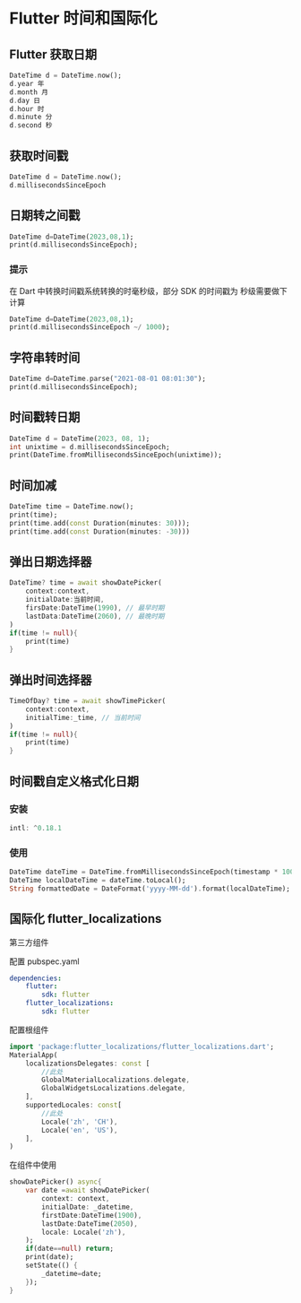 # Flutter 时间和国际化

## Flutter  获取日期

```dart
DateTime d = DateTime.now();
d.year 年
d.month 月
d.day 日
d.hour 时
d.minute 分
d.second 秒
```

## 获取时间戳

```dart
DateTime d = DateTime.now();
d.millisecondsSinceEpoch
```

## 日期转之间戳

```dart
DateTime d=DateTime(2023,08,1);
print(d.millisecondsSinceEpoch);
```

### 提示

在 Dart 中转换时间戳系统转换的时毫秒级，部分 SDK 的时间戳为 秒级需要做下计算

```dart
DateTime d=DateTime(2023,08,1);
print(d.millisecondsSinceEpoch ~/ 1000);
```



## 字符串转时间

```dart
DateTime d=DateTime.parse("2021-08-01 08:01:30");
print(d.millisecondsSinceEpoch);
```

## 时间戳转日期

```dart
DateTime d = DateTime(2023, 08, 1);
int unixtime = d.millisecondsSinceEpoch;
print(DateTime.fromMillisecondsSinceEpoch(unixtime));
```

## 时间加减

```dart
DateTime time = DateTime.now();
print(time);
print(time.add(const Duration(minutes: 30)));
print(time.add(const Duration(minutes: -30)))
```

## 弹出日期选择器

```dart
DateTime? time = await showDatePicker(
	context:context,
    initialDate:当前时间,
    firsDate:DateTime(1990), // 最早时期
    lastData:DateTime(2060), // 最晚时期
)
if(time != null){
    print(time)
}
```

## 弹出时间选择器

```dart
TimeOfDay? time = await showTimePicker(
	context:context,
    initialTime:_time, // 当前时间
)
if(time != null){
    print(time)
}
```

## 时间戳自定义格式化日期

### 安装

```dart
intl: ^0.18.1
```

### 使用

```dart
DateTime dateTime = DateTime.fromMillisecondsSinceEpoch(timestamp * 1000); // 将秒转换为毫秒
DateTime localDateTime = dateTime.toLocal();
String formattedDate = DateFormat('yyyy-MM-dd').format(localDateTime);
```



## 国际化 flutter_localizations

第三方组件

配置 pubspec.yaml

```yaml
dependencies:
    flutter:
    	sdk: flutter
    flutter_localizations:
    	sdk: flutter
```

配置根组件

```dart
import 'package:flutter_localizations/flutter_localizations.dart';
MaterialApp(
	localizationsDelegates: const [
    	//此处
    	GlobalMaterialLocalizations.delegate,
    	GlobalWidgetsLocalizations.delegate,
    ],
    supportedLocales: const[
    	//此处
   	 	Locale('zh', 'CH'),
    	Locale('en', 'US'),
	],
)
```

在组件中使用

```dart
showDatePicker() async{
    var date =await showDatePicker(
    	context: context,
    	initialDate: _datetime,
    	firstDate:DateTime(1900),
    	lastDate:DateTime(2050),
    	locale: Locale('zh'),
    );
    if(date==null) return;
    print(date);
    setState(() {
    	_datetime=date;
    });
}

```



